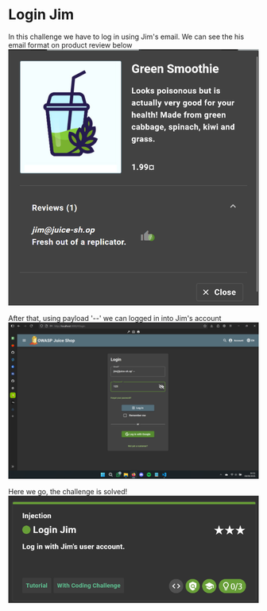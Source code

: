 # Login Jim

In this challenge we have to log in using Jim's email. We can see the his email format on product review below 
![alt text](img/jim.png)

After that, using payload '--' we can logged in into Jim's account
![alt text](img/jim3.png)

Here we go, the challenge is solved!
![alt text](img/jim2.png)